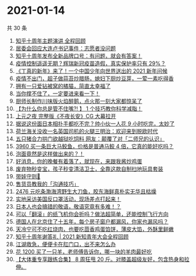 # 2021-01-14

共 30 条

<!-- BEGIN ZHIHUVIDEO -->
<!-- 最后更新时间 Thu Jan 14 2021 18:39:02 GMT+0800 (CST) -->
1. [知乎十周年主题演讲 全程回顾](https://www.zhihu.com/zvideo/1332714297550991360)
1. [居委会回应大连卢书记事件：志愿者没问题](https://www.zhihu.com/zvideo/1332998611861831680)
1. [知乎十周年发布全新品牌口号：有问题，就会有答案！](https://www.zhihu.com/zvideo/1330523671446425600)
1. [疫情控制遥遥无期？辉瑞新冠疫苗造假，真实保护率只有 29%？](https://www.zhihu.com/zvideo/1332964148657643520)
1. [《丁真的新年》来了！一个中国少年向世界送出的 2021 新年问候](https://www.zhihu.com/zvideo/1332762496801673216)
1. [疫情不出门，超子做蒜苔炒腊肠，媳妇下厨炒豆芽，一荤一素吃得香](https://www.zhihu.com/zvideo/1333009502846230528)
1. [拥有一只爱钻被窝的橘猫，简直太幸福了](https://www.zhihu.com/zvideo/1332777310290833408)
1. [当你撑不住了，一定要进来看一下！](https://www.zhihu.com/zvideo/1333010697387880448)
1. [厨师长制作川味版火焰醉鹅，点火那一刻大家都惊呆了](https://www.zhihu.com/zvideo/1333047174490263552)
1. [【为什么你总是管不住嘴?! 】 1 个技巧教你科学减脂！](https://www.zhihu.com/zvideo/1332413027853623296)
1. [上元之夜 完整版《不夜长安》CG 大幕拉开](https://www.zhihu.com/zvideo/1332973752838135808)
1. [据说这份面日本相扑手都吃不完？帅小伙一人花 9 小时吃完，太妙了](https://www.zhihu.com/zvideo/1332765116992528384)
1. [荷兰海关没收一名英国司机的火腿三明治：欢迎来到脱欧时代](https://www.zhihu.com/zvideo/1332626886757867520)
1. [五只猪合力拱门欲越狱吃饲料 网友：颠覆了对「二师兄的认识」](https://www.zhihu.com/zvideo/1332396188335935488)
1. [3960 买一条巨大马鲛鱼，价格是普通马鲛 4 倍，它真的能好吃吗？](https://www.zhihu.com/zvideo/1332486745774841856)
1. [泡面竟然是这样做出来的？！](https://www.zhihu.com/zvideo/1332656139893059584)
1. [好消息，你的晚餐有着落了，就现在，来跟我酱炒鸡蛋](https://www.zhihu.com/zvideo/1332731165519040512)
1. [废弃物秒变宝，孩子秒变清洁卫士，全靠这款自制扫地玩具套装](https://www.zhihu.com/zvideo/1333024754400673792)
1. [带娃守则🌚](https://www.zhihu.com/zvideo/1332835449426472960)
1. [售货员教我的「沟通技巧」](https://www.zhihu.com/zvideo/1332768843593539584)
1. [2476 元吃条渤海湾野生大刀鱼，胶东海鲜真朴实无华且枯燥](https://www.zhihu.com/zvideo/1332737036071993344)
1. [实地采访美国反口罩活动，现场差点打起来！](https://www.zhihu.com/zvideo/1332646469040906240)
1. [日本人也会搞错的敬语，敬语究竟有多难！？](https://www.zhihu.com/zvideo/1332753496673222656)
1. [可以「翻滚」的纸飞机你会折吗？做法超简单，还能控制飞行方向](https://www.zhihu.com/zvideo/1332668952418578432)
1. [德国人在北京住了十五年，每个房子窗户都漏风，你家也漏风吗？](https://www.zhihu.com/zvideo/1332409253190004736)
1. [天冷宁可不吃红烧肉，也要吃茴香鸡蛋馅饼，薄皮大馅，外酥里鲜嫩](https://www.zhihu.com/zvideo/1332663019982168064)
1. [知乎十周年谢答礼 | 2021 新知青年大会全程回顾](https://www.zhihu.com/zvideo/1332733424860291072)
1. [江湖救急，便便卡在肛门口，出不来怎么办](https://www.zhihu.com/zvideo/1332601669218213888)
1. [花 1200 买了一只羊，老师傅告诉你，哪一块的羊肉最好吃](https://www.zhihu.com/zvideo/1332639523872878592)
1. [【大体重专享跟练合集】 8 周狂甩 20 斤。对膝盖超级友好，包含热身和拉伸。](https://www.zhihu.com/zvideo/1332308103367544832)
<!-- END ZHIHUVIDEO -->
